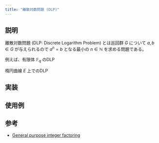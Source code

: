 ```yaml
---
title: "離散対数問題 (DLP)"
---
```


## 説明

離散対数問題 (DLP: Discrete Logarithm Problem) とは巡回群 $G$ について $a, b\in G$ が与えられるので $a^n = b$ となる最小の $n\in \mathbb{N}$ を求める問題である。

例えば、有限体 $\mathbb{F}_q$ のDLP

楕円曲線 $E$ 上でのDLP

## 実装

## 使用例

## 参考

- [General purpose integer factoring](https://eprint.iacr.org/2017/1087)